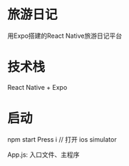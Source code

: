 # 旅游日记
用Expo搭建的React Native旅游日记平台

# 技术栈
React Native + Expo

# 启动
npm start
Press i // 打开 ios simulator



App.js: 入口文件、主程序
           